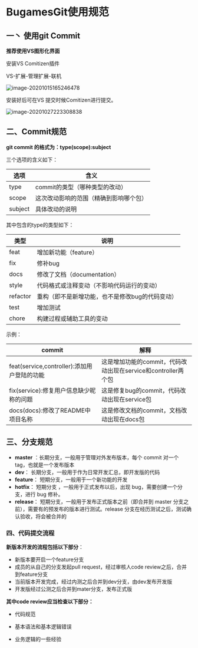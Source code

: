 # BugamesGit使用规范

## 一丶 使用git Commit

**推荐使用VS图形化界面**

安装VS Comitizen插件

VS-扩展-管理扩展-联机

![image-20201015165246478](https://img2020.cnblogs.com/blog/1656870/202010/1656870-20201015165248757-1534132068.png)

安装好后可在VS 提交时候Comitizen进行提交。

![image-20201027223308838](https://img2020.cnblogs.com/blog/1656870/202010/1656870-20201027223311096-1273410982.png)

## 二、Commit规范

**git commit 的格式为：type(scope):subject**

三个选项的含义如下：

| 选项    | 含义                                   |
| ------- | -------------------------------------- |
| type    | commit的类型（哪种类型的改动）         |
| scope   | 这次改动影响的范围（精确到影响哪个包） |
| subject | 具体改动的说明                         |

其中包含的type的类型如下：

| 类型     | 说明                                            |
| -------- | ----------------------------------------------- |
| feat     | 增加新功能（feature）                           |
| fix      | 修补bug                                         |
| docs     | 修改了文档（documentation）                     |
| style    | 代码格式或注释变动（不影响代码运行的变动）      |
| refactor | 重构（即不是新增功能，也不是修改bug的代码变动） |
| test     | 增加测试                                        |
| chore    | 构建过程或辅助工具的变动                        |

示例：

| commit                                      | 解释                                                         |
| ------------------------------------------- | ------------------------------------------------------------ |
| feat(service,controller):添加用户登陆的功能 | 这是增加功能的commit，代码改动出现在service和controller两个包 |
| fix(service):修复用户信息缺少昵称的问题     | 这是修复bug的commit，代码改动出现在service包                 |
| docs(docs):修改了README中项目名称           | 这是修改文档的commit，文档改动出现在docs包                   |

## 三、分支规范

- **master** ：长期分支，一般用于管理对外发布版本，每个 commit 对一个 tag，也就是一个发布版本
- **dev**： 长期分支，一般用于作为日常开发汇总，即开发版的代码
- **feature**： 短期分支，一般用于一个新功能的开发
- **hotfix**： 短期分支 ，一般用于正式发布以后，出现 bug，需要创建一个分支，进行 bug 修补。
- **release**： 短期分支，一般用于发布正式版本之前（即合并到 master 分支之前），需要有的预发布的版本进行测试。release 分支在经历测试之后，测试确认验收，将会被合并的

### 四、代码提交流程

**新版本开发的流程包括以下部分**：

- 新版本要开启一个feature分支
- 成员的从自己的分支发起pull request，经过审核人code review之后，合并到feature分支
- 当前版本开发完成，经过内测之后合并到dev分支，由dev发布开发版
- 开发版经过公测之后合并到mater分支，发布正式版

**其中code review应当检查以下部分：**

- 代码规范

- 基本语法和基本逻辑错误
- 业务逻辑的一些经验

